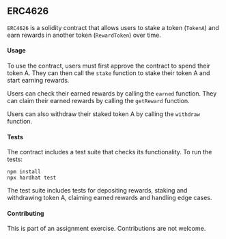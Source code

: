 ## ERC4626

`ERC4626` is a solidity contract that allows users to stake a token (`TokenA`) and earn rewards in another token (`RewardToken`) over time.

#### Usage

To use the contract, users must first approve the contract to spend their token A. They can then call the `stake` function to stake their token A and start earning rewards.

Users can check their earned rewards by calling the `earned` function. They can claim their earned rewards by calling the `getReward` function.

Users can also withdraw their staked token A by calling the `withdraw` function.

#### Tests

The contract includes a test suite that checks its functionality. To run the tests:

```shell
npm install
npx hardhat test
```

The test suite includes tests for depositing rewards, staking and withdrawing token A, claiming earned rewards and handling edge cases.

#### Contributing

This is part of an assignment exercise. Contributions are not welcome. 
